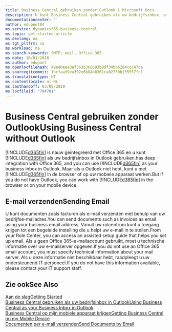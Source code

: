 ```yaml
---
title: Business Central gebruiken zonder Outlook | Microsoft Docs
description: U kunt Business Central gebruiken als uw bedrijfsinbox, omdat deze is geïntegreerd met Office 365. U kunt echter ook zonder Outlook in een browser werken, of op uw mobiele apparaat.
documentationcenter: ''
author: edupont04
ms.service: dynamics365-business-central
ms.topic: get-started-article
ms.devlang: na
ms.tgt_pltfrm: na
ms.workload: na
ms.search.keywords: SMTP, mail, Office 365
ms.date: 10/01/2018
ms.author: edupont
ms.openlocfilehash: 49ed0eea3af363b368693b9df34bb6284ccc47ce
ms.sourcegitcommit: 1bcfaa99ea302e6b84b8361ca02730b135557fc1
ms.translationtype: HT
ms.contentlocale: nl-NL
ms.lasthandoff: 03/08/2019
ms.locfileid: "794701"
---
```

# <a name="using-business-central-without-outlook"></a><span data-ttu-id="aaf54-103">Business Central gebruiken zonder Outlook</span><span class="sxs-lookup"><span data-stu-id="aaf54-103">Using Business Central without Outlook</span></span>
[!INCLUDE[d365fin](includes/d365fin_md.md)] <span data-ttu-id="aaf54-104">is nauw geïntegreerd met Office 365 en u kunt [!INCLUDE[d365fin](includes/d365fin_md.md)] als uw bedrijfsinbox in Outlook gebruiken.</span><span class="sxs-lookup"><span data-stu-id="aaf54-104">has deep integration with Office 365, and you can use [!INCLUDE[d365fin](includes/d365fin_md.md)] as your business inbox in Outlook.</span></span> <span data-ttu-id="aaf54-105">Maar als u Outlook niet hebt, kunt u met [!INCLUDE[d365fin](includes/d365fin_md.md)] in de browser of op uw mobiele apparaat werken.</span><span class="sxs-lookup"><span data-stu-id="aaf54-105">But if you do not have Outlook, you can work with [!INCLUDE[d365fin](includes/d365fin_md.md)] in the browser or on your mobile device.</span></span>  

## <a name="sending-email"></a><span data-ttu-id="aaf54-106">E-mail verzenden</span><span class="sxs-lookup"><span data-stu-id="aaf54-106">Sending Email</span></span>
<span data-ttu-id="aaf54-107">U kunt documenten zoals facturen als e-mail verzenden met behulp van uw bedrijfse-mailadres.</span><span class="sxs-lookup"><span data-stu-id="aaf54-107">You can send documents such as invoices as email using your business email address.</span></span> <span data-ttu-id="aaf54-108">Vanuit uw rolcentrum kunt u toegang krijgen tot een begeleide instelling die u helpt uw e-mail in te stellen.</span><span class="sxs-lookup"><span data-stu-id="aaf54-108">From your Role Center, you can access an assisted setup guide that helps you set up email.</span></span> <span data-ttu-id="aaf54-109">Als u geen Office 365-e-mailaccount gebruikt, moet u technische informatie over uw e-mailserver opgeven.</span><span class="sxs-lookup"><span data-stu-id="aaf54-109">If you do not use an Office 365 email account, you must specify technical information about your mail server.</span></span> <span data-ttu-id="aaf54-110">Als u deze informatie niet beschikbaar hebt, raadpleegt u uw ondersteunend IT-personeel.</span><span class="sxs-lookup"><span data-stu-id="aaf54-110">If you do not have this information available, please contact your IT support staff.</span></span>  


## <a name="see-also"></a><span data-ttu-id="aaf54-111">Zie ook</span><span class="sxs-lookup"><span data-stu-id="aaf54-111">See Also</span></span>
[<span data-ttu-id="aaf54-112">Aan de slag</span><span class="sxs-lookup"><span data-stu-id="aaf54-112">Getting Started</span></span>](product-get-started.md)  
[<span data-ttu-id="aaf54-113">Business Central gebruiken als uw bedrijfsinbox in Outlook</span><span class="sxs-lookup"><span data-stu-id="aaf54-113">Using Business Central as your Business Inbox in Outlook</span></span>](admin-outlook.md)  
[<span data-ttu-id="aaf54-114">Business Central op mijn mobiele apparaat krijgen</span><span class="sxs-lookup"><span data-stu-id="aaf54-114">Getting Business Central on my Mobile Device</span></span>](install-mobile-app.md)  
[<span data-ttu-id="aaf54-115">Documenten per e-mail verzenden</span><span class="sxs-lookup"><span data-stu-id="aaf54-115">Send Documents by Email</span></span>](ui-how-send-documents-email.md)
